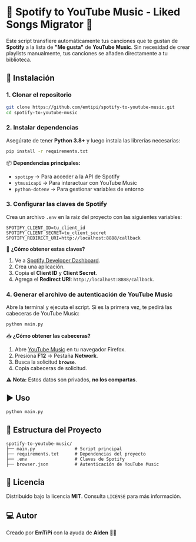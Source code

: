 
# 🎵 Spotify to YouTube Music - Liked Songs Migrator 🎵

Este script transfiere automáticamente tus canciones que te gustan de **Spotify** a la lista de **"Me gusta"** de **YouTube Music**. Sin necesidad de crear playlists manualmente, tus canciones se añaden directamente a tu biblioteca.

## 🚀 Instalación

### 1. **Clonar el repositorio**

```bash
git clone https://github.com/emtipi/spotify-to-youtube-music.git
cd spotify-to-youtube-music
```

### 2. **Instalar dependencias**

Asegúrate de tener **Python 3.8+** y luego instala las librerías necesarias:

```bash
pip install -r requirements.txt
```

📦 **Dependencias principales:**

- `spotipy` → Para acceder a la API de Spotify  
- `ytmusicapi` → Para interactuar con YouTube Music  
- `python-dotenv` → Para gestionar variables de entorno  

### 3. **Configurar las claves de Spotify**

Crea un archivo `.env` en la raíz del proyecto con las siguientes variables:

```env
SPOTIFY_CLIENT_ID=tu_client_id
SPOTIFY_CLIENT_SECRET=tu_client_secret
SPOTIFY_REDIRECT_URI=http://localhost:8888/callback
```

🔑 **¿Cómo obtener estas claves?**

1. Ve a [Spotify Developer Dashboard](https://developer.spotify.com/dashboard).  
2. Crea una aplicación.  
3. Copia el **Client ID** y **Client Secret**.  
4. Agrega el **Redirect URI**: `http://localhost:8888/callback`.

### 4. **Generar el archivo de autenticación de YouTube Music**

Abre la terminal y ejecuta el script. Si es la primera vez, te pedirá las cabeceras de YouTube Music:

```bash
python main.py
```

📥 **¿Cómo obtener las cabeceras?**

1. Abre [YouTube Music](https://music.youtube.com) en tu navegador Firefox.  
2. Presiona **F12** → Pestaña **Network**.  
3. Busca la solicitud **`browse`**.  
4. Copia cabeceras de solicitud.

⚠ **Nota:** Estos datos son privados, **no los compartas**.

## ▶️ **Uso**

```bash
python main.py
```

## 📂 **Estructura del Proyecto**

```
spotify-to-youtube-music/
├── main.py               # Script principal
├── requirements.txt      # Dependencias del proyecto
├── .env                  # Claves de Spotify
├── browser.json          # Autenticación de YouTube Music
```



## 📜 **Licencia**

Distribuido bajo la licencia **MIT**. Consulta `LICENSE` para más información.

## 💻 **Autor**

Creado por **EmTiPi** con la ayuda de **Aiden** 🤖✨
